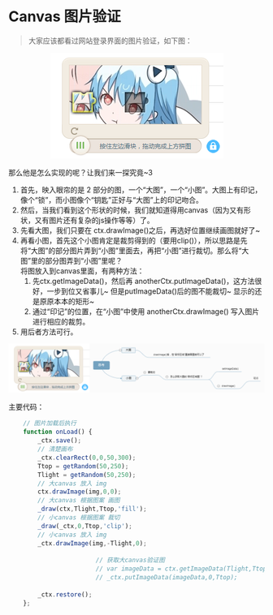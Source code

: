 # Canvas 图片验证

> 大家应该都看过网站登录界面的图片验证，如下图：

<p align="center">
    <img src="https://github.com/jimwong666/FEstart/blob/master/canvas%26svg/canvas图片验证/images/bilibili.png" alt="哔哩哔哩">
</p>

那么他是怎么实现的呢？让我们来一探究竟~3

1. 首先，映入眼帘的是 2 部分的图，一个“大图”，一个“小图”。大图上有印记，像个“锁”，而小图像个“钥匙”正好与“大图”上的印记吻合。
2. 然后，当我们看到这个形状的时候，我们就知道得用canvas（因为又有形状，又有图片还有复杂的js操作等等）了。
3. 先看大图，我们只要在 ctx.drawImage()之后，再选好位置继续画图就好了~
4. 再看小图，首先这个小图肯定是裁剪得到的（要用clip()），所以思路是先将“大图”的部分图片弄到“小图”里面去，再把“小图”进行裁切。那么将“大图”里的部分图弄到“小图”里呢？<br/>将图放入到canvas里面，有两种方法：
   1. 先ctx.getImageData()，然后再 anotherCtx.putImageData()，这方法很好，一步到位又省事儿~ 但是putImageData()后的图不能裁切~ 显示的还是原原本本的矩形~
   2. 通过“印记”的位置，在“小图”中使用 anotherCtx.drawImage() 写入图片进行相应的裁剪。
5. 用后者方法可行。

<p align="center">
    <img src="https://github.com/jimwong666/FEstart/blob/master/canvas%26svg/canvas图片验证/images/slideToUnlock.png" alt="思考">
</p>

主要代码：

```javascript
    // 图片加载后执行
    function onLoad() {
    	_ctx.save();
    	// 清楚画布
    	_ctx.clearRect(0,0,50,300);
    	Ttop = getRandom(50,250);
    	Tlight = getRandom(50,250);
    	// 大canvas 放入 img
    	ctx.drawImage(img,0,0);
    	// 大canvas 根据图案 画图
    	_draw(ctx,Tlight,Ttop,'fill');
    	// 小canvas 根据图案 裁切
    	_draw(_ctx,0,Ttop,'clip');
    	// 小canvas 放入 img
    	_ctx.drawImage(img,-Tlight,0);
    		
    					// 获取大canvas验证图
    					// var imageData = ctx.getImageData(Tlight,Ttop,50,50);
    					// _ctx.putImageData(imageData,0,Ttop);
    
    	_ctx.restore();
    };
```
